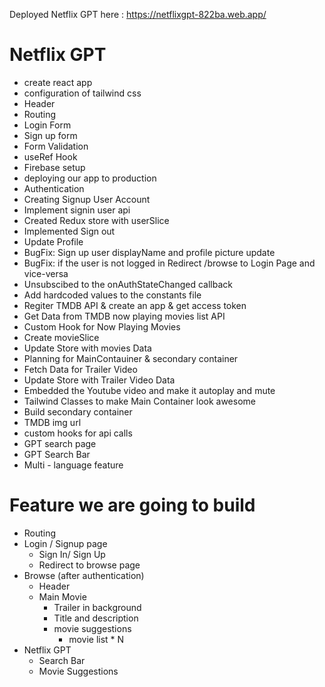 Deployed Netflix GPT here : https://netflixgpt-822ba.web.app/

# Netflix GPT
- create react app 
- configuration of tailwind css
- Header
- Routing
- Login Form
- Sign up form
- Form Validation
- useRef Hook
- Firebase setup
- deploying our app to production
- Authentication
- Creating Signup User Account
- Implement signin user api
- Created Redux store with userSlice
- Implemented Sign out
- Update Profile
- BugFix: Sign up user displayName and profile picture update
- BugFix: if the user is not logged in Redirect /browse to Login Page and vice-versa
- Unsubscibed to the onAuthStateChanged callback
- Add hardcoded values to the constants file
- Regiter TMDB API & create an app & get access token
- Get Data from TMDB now playing movies list API
- Custom Hook for Now Playing Movies
- Create movieSlice
- Update Store with movies Data
- Planning for MainContauiner & secondary container
- Fetch Data for Trailer Video
- Update Store with Trailer Video Data
- Embedded the Youtube video and make it autoplay and mute
- Tailwind Classes to make Main Container look awesome
- Build secondary container
- TMDB img url
- custom hooks for api calls
- GPT search page 
- GPT Search Bar
- Multi - language  feature 

 
# Feature we are going to build
- Routing 
- Login / Signup page 
    - Sign In/  Sign Up
    - Redirect to browse page 
- Browse (after authentication)
    - Header
    - Main Movie
        - Trailer in background
        - Title and description
        - movie suggestions
            - movie list * N
- Netflix GPT
    - Search Bar
    - Movie Suggestions